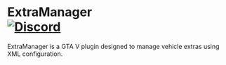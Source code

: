 # ExtraManager<br>[![Discord][discord-img]][discord-url]

ExtraManager is a GTA V plugin designed to manage vehicle extras using XML configuration. 

[discord-img]: https://img.shields.io/badge/discord-join-7289DA.svg
[discord-url]: https://discord.gg/jCEdAF8AQz
